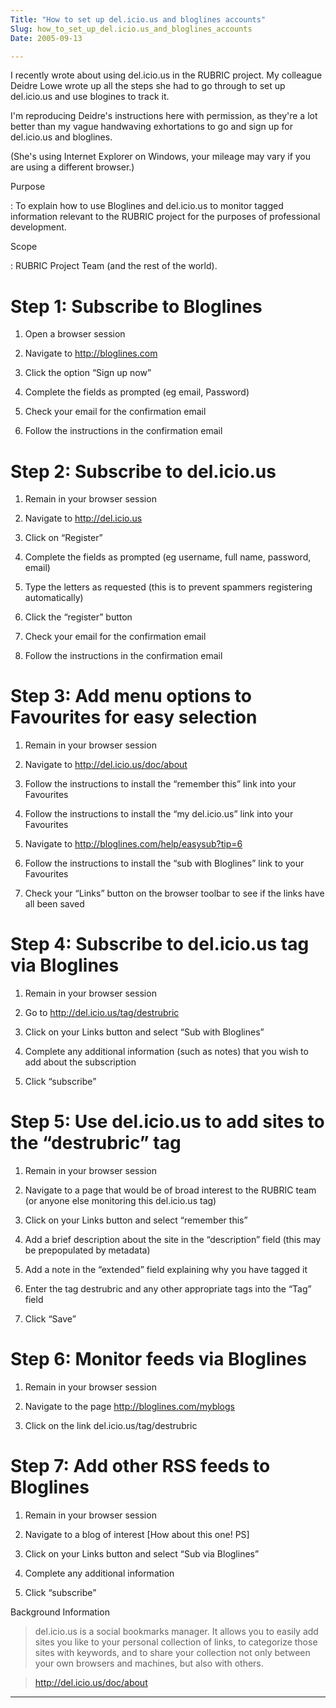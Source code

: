```yaml
---
Title: "How to set up del.icio.us and bloglines accounts"
Slug: how_to_set_up_del.icio.us_and_bloglines_accounts
Date: 2005-09-13

---
```

<div>

I recently wrote about using del.icio.us in the RUBRIC project. My
colleague Deidre Lowe wrote up all the steps she had to go through to
set up del.icio.us and use blogines to track it.

I'm reproducing Deidre's instructions here with permission, as they're a
lot better than my vague handwaving exhortations to go and sign up for
del.icio.us and bloglines.

(She's using Internet Explorer on Windows, your mileage may vary if you
are using a different browser.)

Purpose

:   To explain how to use Bloglines and del.icio.us to monitor tagged
    information relevant to the RUBRIC project for the purposes of
    professional development.

Scope

:   RUBRIC Project Team (and the rest of the world).

# <span id="id939846"></span>Step 1: Subscribe to Bloglines

1.  Open a browser session

2.  <span class="T1">Navigate to </span>[<span
    class="T2">http://bloglines.com</span>](http://bloglines.com/)

3.  Click the option “Sign up now”

4.  Complete the fields as prompted (eg email, Password)

5.  Check your email for the confirmation email

6.  Follow the instructions in the confirmation email

# <span id="id940006"></span>Step 2: Subscribe to del.icio.us

1.  Remain in your browser session

2.  <span class="T3">Navigate to </span>[<span
    class="Internet_link">http://del.icio.us</span>](http://del.icio.us/)

3.  Click on “Register”

4.  Complete the fields as prompted (eg username, full name, password,
    email)

5.  Type the letters as requested (this is to prevent spammers
    registering automatically)

6.  Click the “register” button

7.  Check your email for the confirmation email

8.  Follow the instructions in the confirmation email

# <span id="id940052"></span>Step 3: Add menu options to Favourites for easy selection

1.  Remain in your browser session

2.  <span class="T3">Navigate to </span>[<span
    class="Internet_link">http://del.icio.us/doc/about</span>](http://del.icio.us/doc/about)

3.  Follow the instructions to install the “remember this” link into
    your Favourites

4.  Follow the instructions to install the “my del.icio.us” link into
    your Favourites

5.  <span class="T3">Navigate to </span>[<span
    class="Internet_link">http://bloglines.com/help/easysub?tip=6</span>](http://bloglines.com/help/easysub?tip=6)

6.  Follow the instructions to install the “sub with Bloglines” link to
    your Favourites

7.  Check your “Links” button on the browser toolbar to see if the links
    have all been saved

# <span id="id940156"></span>Step 4: Subscribe to del.icio.us tag via Bloglines

1.  Remain in your browser session

2.  <span class="T3">Go to </span>[<span
    class="Internet_link">http://del.icio.us/tag/destrubric</span>](http://del.icio.us/tag/destrubric)

3.  Click on your Links button and select “Sub with Bloglines”

4.  Complete any additional information (such as notes) that you wish to
    add about the subscription

5.  Click “subscribe”

# <span id="id940236"></span>Step 5: Use del.icio.us to add sites to the “destrubric” tag

1.  Remain in your browser session

2.  Navigate to a page that would be of broad interest to the RUBRIC
    team (or anyone else monitoring this del.icio.us tag)

3.  Click on your Links button and select “remember this”

4.  Add a brief description about the site in the “description” field
    (this may be prepopulated by metadata)

5.  Add a note in the “extended” field explaining why you have tagged it

6.  <span class="T3">Enter the tag </span><span
    class="T4">destrubric</span><span class="T3"> and any other
    appropriate tags into the “Tag” field</span>

7.  Click “Save”

# <span id="id940326"></span>Step 6: Monitor feeds via Bloglines

1.  Remain in your browser session

2.  <span class="T1">Navigate to the page </span>[<span
    class="T2">http://bloglines.com/myblogs</span>](http://bloglines.com/myblogs)

3.  Click on the link del.icio.us/tag/destrubric

# <span id="id940428"></span>Step 7: Add other RSS feeds to Bloglines

1.  Remain in your browser session

2.  Navigate to a blog of interest [How about this one! PS]

3.  Click on your Links button and select “Sub via Bloglines”

4.  Complete any additional information

5.  Click “subscribe”

Background Information

> del.icio.us is a social bookmarks manager. It allows you to easily add
> sites you like to your personal collection of links, to categorize
> those sites with keywords, and to share your collection not only
> between your own browsers and machines, but also with others.

> [<span
> class="T5">http://del.icio.us/doc/about</span>](http://del.icio.us/doc/about)

****

</div>
